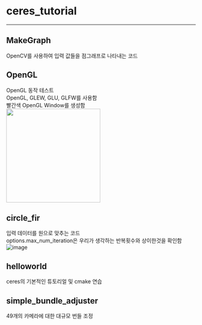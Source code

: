 # ceres_tutorial
***

## MakeGraph
OpenCV를 사용하여 입력 값들을 점그래프로 나타내는 코드

## OpenGL
OpenGL 동작 테스트  
OpenGL, GLEW, GLU, GLFW를 사용함  
빨간색 OpenGL Window를 생성함  
<img width = "250" src="https://user-images.githubusercontent.com/52673977/147186710-8873f449-b606-46d3-a40d-65da2dc335ce.png">


## circle_fir
입력 데이터를 원으로 맞추는 코드  
options.max_num_iteration은 우리가 생각하는 반복횟수와 상이한것을 확인함  
![image](https://user-images.githubusercontent.com/52673977/147186650-773c0f60-c7f1-413e-a293-b5f4e8715490.png)

## helloworld
ceres의 기본적인 튜토리얼 및 cmake 연습

## simple_bundle_adjuster
49개의 카메라에 대한 대규모 번들 조정

